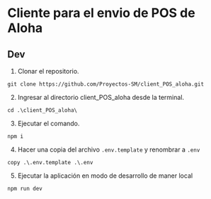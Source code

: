 # Cliente para el envio de POS de Aloha

## Dev

1. Clonar el repositorio.
```
git clone https://github.com/Proyectos-SM/client_POS_aloha.git
```

2. Ingresar al directorio client_POS_aloha desde la terminal.
```
cd .\client_POS_aloha\
```

3. Ejecutar el comando.
```
npm i
```

4. Hacer una copia del archivo `.env.template` y renombrar a `.env`
```
copy .\.env.template .\.env
```

5. Ejecutar la aplicación en modo de desarrollo de maner local
```
npm run dev
```
